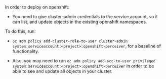 In order to deploy on openshift:

- You need to give cluster-admin credentials to the service account, so it can list, and update objects in the existing openshift namespaces.

To do this, run:

- `oc adm policy add-cluster-role-to-user cluster-admin system:serviceaccount:<project>:openshift-perceiver`, for a baseline of functionality.

- Also, you may need to run `oc adm policy add-scc-to-user privileged system:serviceaccount:<project>:openshift-perceiver` in order to be able to see and update all objects in your cluster.
